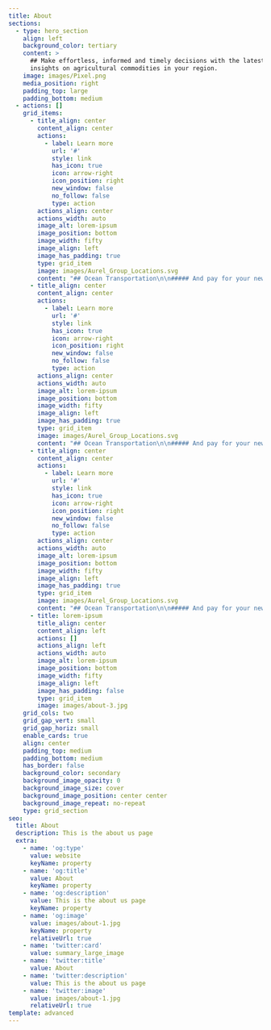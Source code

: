 ```yaml
---
title: About
sections:
  - type: hero_section
    align: left
    background_color: tertiary
    content: >
      ## Make effortless, informed and timely decisions with the latest news &
      insights on agricultural commodities in your region.
    image: images/Pixel.png
    media_position: right
    padding_top: large
    padding_bottom: medium
  - actions: []
    grid_items:
      - title_align: center
        content_align: center
        actions:
          - label: Learn more
            url: '#'
            style: link
            has_icon: true
            icon: arrow-right
            icon_position: right
            new_window: false
            no_follow: false
            type: action
        actions_align: center
        actions_width: auto
        image_alt: lorem-ipsum
        image_position: bottom
        image_width: fifty
        image_align: left
        image_has_padding: true
        type: grid_item
        image: images/Aurel_Group_Locations.svg
        content: "## Ocean Transportation\n\n##### And pay for your new lorem ipsum, interest‑free when you\_choose lorem ilpsum Monthly\_Installments.\n"
      - title_align: center
        content_align: center
        actions:
          - label: Learn more
            url: '#'
            style: link
            has_icon: true
            icon: arrow-right
            icon_position: right
            new_window: false
            no_follow: false
            type: action
        actions_align: center
        actions_width: auto
        image_alt: lorem-ipsum
        image_position: bottom
        image_width: fifty
        image_align: left
        image_has_padding: true
        type: grid_item
        image: images/Aurel_Group_Locations.svg
        content: "## Ocean Transportation\n\n##### And pay for your new lorem ipsum, interest‑free when you\_choose lorem ilpsum Monthly\_Installments.\n"
      - title_align: center
        content_align: center
        actions:
          - label: Learn more
            url: '#'
            style: link
            has_icon: true
            icon: arrow-right
            icon_position: right
            new_window: false
            no_follow: false
            type: action
        actions_align: center
        actions_width: auto
        image_alt: lorem-ipsum
        image_position: bottom
        image_width: fifty
        image_align: left
        image_has_padding: true
        type: grid_item
        image: images/Aurel_Group_Locations.svg
        content: "## Ocean Transportation\n\n##### And pay for your new lorem ipsum, interest‑free when you\_choose lorem ilpsum Monthly\_Installments.\n"
      - title: lorem-ipsum
        title_align: center
        content_align: left
        actions: []
        actions_align: left
        actions_width: auto
        image_alt: lorem-ipsum
        image_position: bottom
        image_width: fifty
        image_align: left
        image_has_padding: false
        type: grid_item
        image: images/about-3.jpg
    grid_cols: two
    grid_gap_vert: small
    grid_gap_horiz: small
    enable_cards: true
    align: center
    padding_top: medium
    padding_bottom: medium
    has_border: false
    background_color: secondary
    background_image_opacity: 0
    background_image_size: cover
    background_image_position: center center
    background_image_repeat: no-repeat
    type: grid_section
seo:
  title: About
  description: This is the about us page
  extra:
    - name: 'og:type'
      value: website
      keyName: property
    - name: 'og:title'
      value: About
      keyName: property
    - name: 'og:description'
      value: This is the about us page
      keyName: property
    - name: 'og:image'
      value: images/about-1.jpg
      keyName: property
      relativeUrl: true
    - name: 'twitter:card'
      value: summary_large_image
    - name: 'twitter:title'
      value: About
    - name: 'twitter:description'
      value: This is the about us page
    - name: 'twitter:image'
      value: images/about-1.jpg
      relativeUrl: true
template: advanced
---
```

